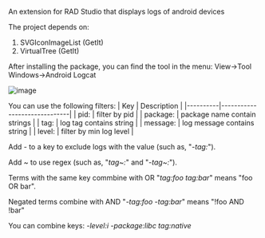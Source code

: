 An extension for RAD Studio that displays logs of android devices

The project depends on:
  1. SVGIconImageList (GetIt)
  2. VirtualTree (GetIt)

After installing the package, you can find the tool in the menu:
  View->Tool Windows->Android Logcat

![image](https://github.com/ivanovsergeyminsk/LogcatD/assets/25233737/a453a3f7-280f-4a32-a872-1311de26f2d5)

You can use the following filters:
| Key      | Description                  |
|----------|------------------------------|
| pid:     | filter by pid                |
| package: | package name contain strings |
| tag:     | log tag contains string      |
| message: | log message contains string  |
| level:   | filter by min log level      |

Add *-* to a key to exclude logs with the value (such as, "*-tag:*").

Add *~* to use regex (such as, "*tag~:*" and "*-tag~:*").

Terms with the same key commbine with OR "*tag:foo tag:bar*" means "foo OR bar".

Negated terms combine with AND "*-tag:foo -tag:bar*" means "!foo AND !bar"

You can combine keys: *-level:i -package:libc tag:native*
